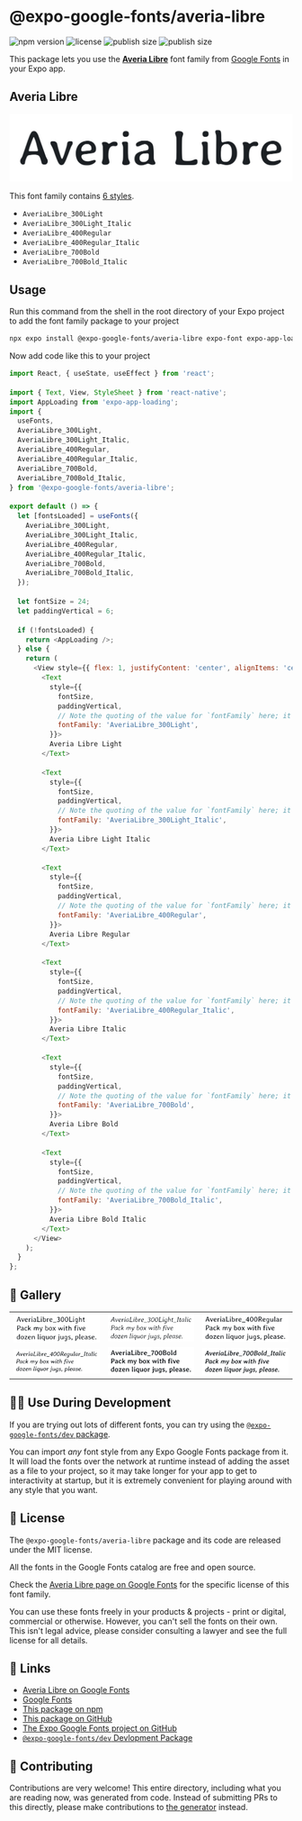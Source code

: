 # @expo-google-fonts/averia-libre

![npm version](https://flat.badgen.net/npm/v/@expo-google-fonts/averia-libre)
![license](https://flat.badgen.net/github/license/expo/google-fonts)
![publish size](https://flat.badgen.net/packagephobia/install/@expo-google-fonts/averia-libre)
![publish size](https://flat.badgen.net/packagephobia/publish/@expo-google-fonts/averia-libre)

This package lets you use the [**Averia Libre**](https://fonts.google.com/specimen/Averia+Libre) font family from [Google Fonts](https://fonts.google.com/) in your Expo app.

## Averia Libre

![Averia Libre](./font-family.png)

This font family contains [6 styles](#-gallery).

- `AveriaLibre_300Light`
- `AveriaLibre_300Light_Italic`
- `AveriaLibre_400Regular`
- `AveriaLibre_400Regular_Italic`
- `AveriaLibre_700Bold`
- `AveriaLibre_700Bold_Italic`

## Usage

Run this command from the shell in the root directory of your Expo project to add the font family package to your project
```sh
npx expo install @expo-google-fonts/averia-libre expo-font expo-app-loading
```

Now add code like this to your project
```js
import React, { useState, useEffect } from 'react';

import { Text, View, StyleSheet } from 'react-native';
import AppLoading from 'expo-app-loading';
import {
  useFonts,
  AveriaLibre_300Light,
  AveriaLibre_300Light_Italic,
  AveriaLibre_400Regular,
  AveriaLibre_400Regular_Italic,
  AveriaLibre_700Bold,
  AveriaLibre_700Bold_Italic,
} from '@expo-google-fonts/averia-libre';

export default () => {
  let [fontsLoaded] = useFonts({
    AveriaLibre_300Light,
    AveriaLibre_300Light_Italic,
    AveriaLibre_400Regular,
    AveriaLibre_400Regular_Italic,
    AveriaLibre_700Bold,
    AveriaLibre_700Bold_Italic,
  });

  let fontSize = 24;
  let paddingVertical = 6;

  if (!fontsLoaded) {
    return <AppLoading />;
  } else {
    return (
      <View style={{ flex: 1, justifyContent: 'center', alignItems: 'center' }}>
        <Text
          style={{
            fontSize,
            paddingVertical,
            // Note the quoting of the value for `fontFamily` here; it expects a string!
            fontFamily: 'AveriaLibre_300Light',
          }}>
          Averia Libre Light
        </Text>

        <Text
          style={{
            fontSize,
            paddingVertical,
            // Note the quoting of the value for `fontFamily` here; it expects a string!
            fontFamily: 'AveriaLibre_300Light_Italic',
          }}>
          Averia Libre Light Italic
        </Text>

        <Text
          style={{
            fontSize,
            paddingVertical,
            // Note the quoting of the value for `fontFamily` here; it expects a string!
            fontFamily: 'AveriaLibre_400Regular',
          }}>
          Averia Libre Regular
        </Text>

        <Text
          style={{
            fontSize,
            paddingVertical,
            // Note the quoting of the value for `fontFamily` here; it expects a string!
            fontFamily: 'AveriaLibre_400Regular_Italic',
          }}>
          Averia Libre Italic
        </Text>

        <Text
          style={{
            fontSize,
            paddingVertical,
            // Note the quoting of the value for `fontFamily` here; it expects a string!
            fontFamily: 'AveriaLibre_700Bold',
          }}>
          Averia Libre Bold
        </Text>

        <Text
          style={{
            fontSize,
            paddingVertical,
            // Note the quoting of the value for `fontFamily` here; it expects a string!
            fontFamily: 'AveriaLibre_700Bold_Italic',
          }}>
          Averia Libre Bold Italic
        </Text>
      </View>
    );
  }
};

```

## 🔡 Gallery


||||
|-|-|-|
|![AveriaLibre_300Light](./AveriaLibre_300Light.ttf.png)|![AveriaLibre_300Light_Italic](./AveriaLibre_300Light_Italic.ttf.png)|![AveriaLibre_400Regular](./AveriaLibre_400Regular.ttf.png)||
|![AveriaLibre_400Regular_Italic](./AveriaLibre_400Regular_Italic.ttf.png)|![AveriaLibre_700Bold](./AveriaLibre_700Bold.ttf.png)|![AveriaLibre_700Bold_Italic](./AveriaLibre_700Bold_Italic.ttf.png)||


## 👩‍💻 Use During Development

If you are trying out lots of different fonts, you can try using the [`@expo-google-fonts/dev` package](https://github.com/expo/google-fonts/tree/master/font-packages/dev#readme).

You can import *any* font style from any Expo Google Fonts package from it. It will load the fonts
over the network at runtime instead of adding the asset as a file to your project, so it may take longer
for your app to get to interactivity at startup, but it is extremely convenient
for playing around with any style that you want.

## 📖 License

The `@expo-google-fonts/averia-libre` package and its code are released under the MIT license.

All the fonts in the Google Fonts catalog are free and open source.

Check the [Averia Libre page on Google Fonts](https://fonts.google.com/specimen/Averia+Libre) for the specific license of this font family.

You can use these fonts freely in your products & projects - print or digital, commercial or otherwise. However, you can't sell the fonts on their own. This isn't legal advice, please consider consulting a lawyer and see the full license for all details.

## 🔗 Links

- [Averia Libre on Google Fonts](https://fonts.google.com/specimen/Averia+Libre)
- [Google Fonts](https://fonts.google.com/)
- [This package on npm](https://www.npmjs.com/package/@expo-google-fonts/averia-libre)
- [This package on GitHub](https://github.com/expo/google-fonts/tree/master/font-packages/averia-libre)
- [The Expo Google Fonts project on GitHub](https://github.com/expo/google-fonts)
- [`@expo-google-fonts/dev` Devlopment Package](https://github.com/expo/google-fonts/tree/master/font-packages/dev)

## 🤝 Contributing

Contributions are very welcome! This entire directory, including what you are reading now, was generated from code. Instead of submitting PRs to this directly, please make contributions to [the generator](https://github.com/expo/google-fonts/tree/master/packages/generator) instead.
